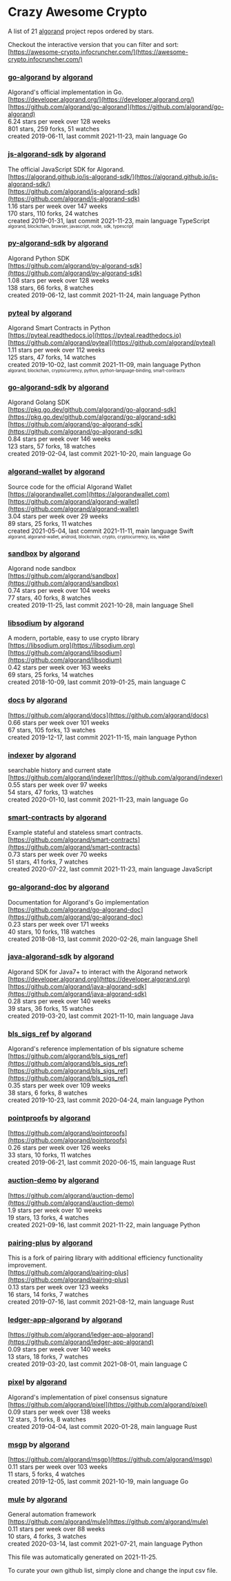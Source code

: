 # Crazy Awesome Crypto
A list of 21 [algorand](https://github.com/algorand) project repos ordered by stars.  

Checkout the interactive version that you can filter and sort: 
[https://awesome-crypto.infocruncher.com/](https://awesome-crypto.infocruncher.com/)  


### [go-algorand](https://github.com/algorand/go-algorand) by [algorand](https://github.com/algorand)  
Algorand's official implementation in Go.   
[https://developer.algorand.org/](https://developer.algorand.org/)  
[https://github.com/algorand/go-algorand](https://github.com/algorand/go-algorand)  
6.24 stars per week over 128 weeks  
801 stars, 259 forks, 51 watches  
created 2019-06-11, last commit 2021-11-23, main language Go  


### [js-algorand-sdk](https://github.com/algorand/js-algorand-sdk) by [algorand](https://github.com/algorand)  
The official JavaScript SDK for Algorand.  
[https://algorand.github.io/js-algorand-sdk/](https://algorand.github.io/js-algorand-sdk/)  
[https://github.com/algorand/js-algorand-sdk](https://github.com/algorand/js-algorand-sdk)  
1.16 stars per week over 147 weeks  
170 stars, 110 forks, 24 watches  
created 2019-01-31, last commit 2021-11-23, main language TypeScript  
<sub><sup>algorand, blockchain, browser, javascript, node, sdk, typescript</sup></sub>


### [py-algorand-sdk](https://github.com/algorand/py-algorand-sdk) by [algorand](https://github.com/algorand)  
Algorand Python SDK  
[https://github.com/algorand/py-algorand-sdk](https://github.com/algorand/py-algorand-sdk)  
1.08 stars per week over 128 weeks  
138 stars, 66 forks, 8 watches  
created 2019-06-12, last commit 2021-11-24, main language Python  


### [pyteal](https://github.com/algorand/pyteal) by [algorand](https://github.com/algorand)  
Algorand Smart Contracts in Python  
[https://pyteal.readthedocs.io](https://pyteal.readthedocs.io)  
[https://github.com/algorand/pyteal](https://github.com/algorand/pyteal)  
1.11 stars per week over 112 weeks  
125 stars, 47 forks, 14 watches  
created 2019-10-02, last commit 2021-11-09, main language Python  
<sub><sup>algorand, blockchain, cryptocurrency, python, python-language-binding, smart-contracts</sup></sub>


### [go-algorand-sdk](https://github.com/algorand/go-algorand-sdk) by [algorand](https://github.com/algorand)  
Algorand Golang SDK  
[https://pkg.go.dev/github.com/algorand/go-algorand-sdk](https://pkg.go.dev/github.com/algorand/go-algorand-sdk)  
[https://github.com/algorand/go-algorand-sdk](https://github.com/algorand/go-algorand-sdk)  
0.84 stars per week over 146 weeks  
123 stars, 57 forks, 18 watches  
created 2019-02-04, last commit 2021-10-20, main language Go  


### [algorand-wallet](https://github.com/algorand/algorand-wallet) by [algorand](https://github.com/algorand)  
Source code for the official Algorand Wallet  
[https://algorandwallet.com](https://algorandwallet.com)  
[https://github.com/algorand/algorand-wallet](https://github.com/algorand/algorand-wallet)  
3.04 stars per week over 29 weeks  
89 stars, 25 forks, 11 watches  
created 2021-05-04, last commit 2021-11-11, main language Swift  
<sub><sup>algorand, algorand-wallet, android, blockchain, crypto, cryptocurrency, ios, wallet</sup></sub>


### [sandbox](https://github.com/algorand/sandbox) by [algorand](https://github.com/algorand)  
Algorand node sandbox  
[https://github.com/algorand/sandbox](https://github.com/algorand/sandbox)  
0.74 stars per week over 104 weeks  
77 stars, 40 forks, 8 watches  
created 2019-11-25, last commit 2021-10-28, main language Shell  


### [libsodium](https://github.com/algorand/libsodium) by [algorand](https://github.com/algorand)  
A modern, portable, easy to use crypto library  
[https://libsodium.org](https://libsodium.org)  
[https://github.com/algorand/libsodium](https://github.com/algorand/libsodium)  
0.42 stars per week over 163 weeks  
69 stars, 25 forks, 14 watches  
created 2018-10-09, last commit 2019-01-25, main language C  


### [docs](https://github.com/algorand/docs) by [algorand](https://github.com/algorand)  
  
[https://github.com/algorand/docs](https://github.com/algorand/docs)  
0.66 stars per week over 101 weeks  
67 stars, 105 forks, 13 watches  
created 2019-12-17, last commit 2021-11-15, main language Python  


### [indexer](https://github.com/algorand/indexer) by [algorand](https://github.com/algorand)  
searchable history and current state  
[https://github.com/algorand/indexer](https://github.com/algorand/indexer)  
0.55 stars per week over 97 weeks  
54 stars, 47 forks, 13 watches  
created 2020-01-10, last commit 2021-11-23, main language Go  


### [smart-contracts](https://github.com/algorand/smart-contracts) by [algorand](https://github.com/algorand)  
Example stateful and stateless smart contracts.  
[https://github.com/algorand/smart-contracts](https://github.com/algorand/smart-contracts)  
0.73 stars per week over 70 weeks  
51 stars, 41 forks, 7 watches  
created 2020-07-22, last commit 2021-11-23, main language JavaScript  


### [go-algorand-doc](https://github.com/algorand/go-algorand-doc) by [algorand](https://github.com/algorand)  
Documentation for Algorand's Go implementation  
[https://github.com/algorand/go-algorand-doc](https://github.com/algorand/go-algorand-doc)  
0.23 stars per week over 171 weeks  
40 stars, 10 forks, 118 watches  
created 2018-08-13, last commit 2020-02-26, main language Shell  


### [java-algorand-sdk](https://github.com/algorand/java-algorand-sdk) by [algorand](https://github.com/algorand)  
Algorand SDK for Java7+ to interact with the Algorand network  
[https://developer.algorand.org](https://developer.algorand.org)  
[https://github.com/algorand/java-algorand-sdk](https://github.com/algorand/java-algorand-sdk)  
0.28 stars per week over 140 weeks  
39 stars, 36 forks, 15 watches  
created 2019-03-20, last commit 2021-11-10, main language Java  


### [bls_sigs_ref](https://github.com/algorand/bls_sigs_ref) by [algorand](https://github.com/algorand)  
Algorand's reference implementation of bls signature scheme  
[https://github.com/algorand/bls_sigs_ref](https://github.com/algorand/bls_sigs_ref)  
[https://github.com/algorand/bls_sigs_ref](https://github.com/algorand/bls_sigs_ref)  
0.35 stars per week over 109 weeks  
38 stars, 6 forks, 8 watches  
created 2019-10-23, last commit 2020-04-24, main language Python  


### [pointproofs](https://github.com/algorand/pointproofs) by [algorand](https://github.com/algorand)  
  
[https://github.com/algorand/pointproofs](https://github.com/algorand/pointproofs)  
0.26 stars per week over 126 weeks  
33 stars, 10 forks, 11 watches  
created 2019-06-21, last commit 2020-06-15, main language Rust  


### [auction-demo](https://github.com/algorand/auction-demo) by [algorand](https://github.com/algorand)  
  
[https://github.com/algorand/auction-demo](https://github.com/algorand/auction-demo)  
1.9 stars per week over 10 weeks  
19 stars, 13 forks, 4 watches  
created 2021-09-16, last commit 2021-11-22, main language Python  


### [pairing-plus](https://github.com/algorand/pairing-plus) by [algorand](https://github.com/algorand)  
This is a fork of pairing library with additional efficiency functionality improvement.  
[https://github.com/algorand/pairing-plus](https://github.com/algorand/pairing-plus)  
0.13 stars per week over 123 weeks  
16 stars, 14 forks, 7 watches  
created 2019-07-16, last commit 2021-08-12, main language Rust  


### [ledger-app-algorand](https://github.com/algorand/ledger-app-algorand) by [algorand](https://github.com/algorand)  
  
[https://github.com/algorand/ledger-app-algorand](https://github.com/algorand/ledger-app-algorand)  
0.09 stars per week over 140 weeks  
13 stars, 18 forks, 7 watches  
created 2019-03-20, last commit 2021-08-01, main language C  


### [pixel](https://github.com/algorand/pixel) by [algorand](https://github.com/algorand)  
Algorand's implementation of pixel consensus signature   
[https://github.com/algorand/pixel](https://github.com/algorand/pixel)  
0.09 stars per week over 138 weeks  
12 stars, 3 forks, 8 watches  
created 2019-04-04, last commit 2020-01-28, main language Rust  


### [msgp](https://github.com/algorand/msgp) by [algorand](https://github.com/algorand)  
  
[https://github.com/algorand/msgp](https://github.com/algorand/msgp)  
0.11 stars per week over 103 weeks  
11 stars, 5 forks, 4 watches  
created 2019-12-05, last commit 2021-10-19, main language Go  


### [mule](https://github.com/algorand/mule) by [algorand](https://github.com/algorand)  
General automation framework  
[https://github.com/algorand/mule](https://github.com/algorand/mule)  
0.11 stars per week over 88 weeks  
10 stars, 4 forks, 3 watches  
created 2020-03-14, last commit 2021-07-21, main language Python  


This file was automatically generated on 2021-11-25.  

To curate your own github list, simply clone and change the input csv file.  